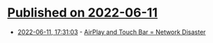 # [Published on 2022-06-11](index.md)

* [2022-06-11, 17:31:03](https://news.ycombinator.com/item?id=31706283) - [AirPlay and Touch Bar = Network Disaster](https://mnpn.github.io/blog/airplay-network-disaster)
